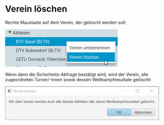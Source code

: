 # Verein löschen

Rechte Maustaste auf dem Verein, der gelöscht werden soll:

![](../.gitbook/assets/verein-loeschen.png)

Wenn dann die Sicherheits-Abfrage bestätigt wird, wird der Verein, alle zugeordneten Turner/-Innen sowie dessen Wettkampfresultate gelöscht:

![](../.gitbook/assets/verein-loeschen-sicherheitsabfrage.png)

